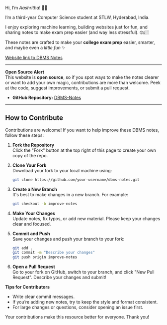 
Hi, I’m *Aashritha*! 👋🏻  

I’m a third-year Computer Science student at STLW, Hyderabad, India.  

I enjoy exploring machine learning, building websites just for fun, and sharing notes to make exam prep easier (and way less stressful). 🤓☝🏼  

These notes are crafted to make your **college exam prep** easier, smarter, and maybe even a *little fun* ✨

[Website link to DBMS Notes](https://aashritha014.github.io/dbms-notes/)

---

 **Open Source Alert**  
This website is **open source**, so if you spot ways to make the notes clearer or want to add your own magic, contributions are more than welcome. Peek at the code, suggest improvements, or submit a pull request.

- **GitHub Repository:** [DBMS-Notes](https://github.com/Aashritha014/dbms-notes)  


---


## How to Contribute

Contributions are welcome! If you want to help improve these DBMS notes, follow these steps:

1. **Fork the Repository**  
   Click the "Fork" button at the top right of this page to create your own copy of the repo.

2. **Clone Your Fork**  
   Download your fork to your local machine using:
   ```bash
   git clone https://github.com/your-username/dbms-notes.git
   ```
   
3. **Create a New Branch**  
   It's best to make changes in a new branch. For example:
   ```bash
   git checkout -b improve-notes
   ```

4. **Make Your Changes**  
   Update notes, fix typos, or add new material. Please keep your changes clear and focused.

5. **Commit and Push**  
   Save your changes and push your branch to your fork:
   ```bash
   git add .
   git commit -m "Describe your changes"
   git push origin improve-notes
   ```

6. **Open a Pull Request**  
   Go to your fork on GitHub, switch to your branch, and click "New Pull Request". Describe your changes and submit!

**Tips for Contributors**
- Write clear commit messages.
- If you’re adding new notes, try to keep the style and format consistent.
- For large changes or questions, consider opening an issue first.

Your contributions make this resource better for everyone. Thank you! 
